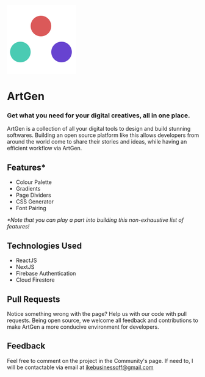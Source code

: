 <a href="art-gen.vercel.app" target="_blank">
   <img src="public/favicon.svg" alt="ArtGen"/>
</a>

# ArtGen
### Get what you need for your digital creatives, all in one place.
ArtGen is a collection of all your digital tools to design and build stunning softwares. Building an open source platform like this allows developers from around the world come to share their stories and ideas, while having an efficient workflow via ArtGen.

## Features*
- Colour Palette
- Gradients
- Page Dividers
- CSS Generator
- Font Pairing

<i>*Note that you can play a part into building this non-exhaustive list of features!</i>

## Technologies Used
- ReactJS
- NextJS
- Firebase Authentication
- Cloud Firestore

## Pull Requests
Notice something wrong with the page? Help us with our code with pull requests. Being open source, we welcome all feedback and contributions to make ArtGen a more conducive environment for developers.

## Feedback
Feel free to comment on the project in the Community's page. If need to, I will be contactable via email at ikebusinessoff@gmail.com
